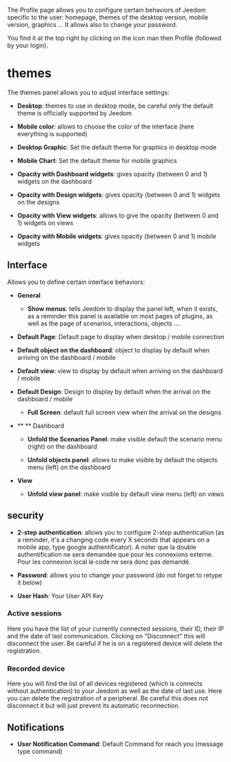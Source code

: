 The Profile page allows you to configure certain behaviors of
Jeedom specific to the user: homepage, themes of the
desktop version, mobile version, graphics ... It allows
also to change your password.

You find it at the top right by clicking on the icon man
then Profile (followed by your login).

themes
======

The themes panel allows you to adjust interface settings:

-   **Desktop**: themes to use in desktop mode, be careful only the
    default theme is officially supported by Jeedom

-   **Mobile color**: allows to choose the color of the interface
    (here everything is supported)

-   **Desktop Graphic**: Set the default theme for
    graphics in desktop mode

-   **Mobile Chart**: Set the default theme for
    mobile graphics

-   **Opacity with Dashboard widgets**: gives opacity
    (between 0 and 1) widgets on the dashboard

-   **Opacity with Design widgets**: gives opacity
    (between 0 and 1) widgets on the designs

-   **Opacity with View widgets**: allows to give the opacity (between
    0 and 1) widgets on views

-   **Opacity with Mobile widgets**: gives opacity
    (between 0 and 1) mobile widgets

Interface
---------

Allows you to define certain interface behaviors:

-   **General**

    -   **Show menus**: tells Jeedom to display the panel
        left, when it exists, as a reminder this panel is
        available on most pages of plugins, as well as the
        page of scenarios, interactions, objects ....

-   **Default Page**: Default page to display when
    desktop / mobile connection

-   **Default object on the dashboard**: object to display by default
    when arriving on the dashboard / mobile

-   **Default view**: view to display by default when arriving on
    the dashboard / mobile

-   **Default Design**: Design to display by default when
    the arrival on the dashboard / mobile

    -   **Full Screen**: default full screen view when
        the arrival on the designs

-   ** ** Dashboard

    -   **Unfold the Scenarios Panel**: make visible
        default the scenario menu (right) on the dashboard

    -   **Unfold objects panel**: allows to make visible by
        default the objects menu (left) on the dashboard

-   **View**

    -   **Unfold view panel**: make visible by
        default view menu (left) on views

security
--------

-   **2-step authentication**: allows you to configure
    2-step authentication (as a reminder, it's a changing code
    every X seconds that appears on a mobile app, type
    google authentificator). A noter que la double authentification ne sera demandée que pour les connexions externe. Pour les connexion local le code ne sera donc pas demandé.

-   **Password**: allows you to change your password (do not
    forget to retype it below)

-   **User Hash**: Your User API Key

### Active sessions

Here you have the list of your currently connected sessions, their ID,
their IP and the date of last communication. Clicking on
"Disconnect" this will disconnect the user. Be careful if he is on
a registered device will delete the registration.

### Recorded device

Here you will find the list of all devices registered (which is
connects without authentication) to your Jeedom as well as the date of
last use. Here you can delete the registration of a
peripheral. Be careful this does not disconnect it but will just prevent
its automatic reconnection.

Notifications
-------------

-   **User Notification Command**: Default Command for
    reach you (message type command)


